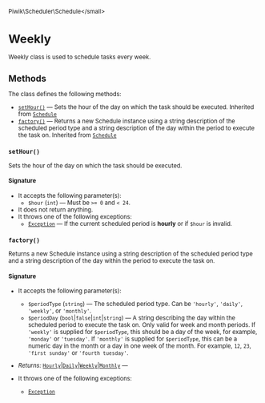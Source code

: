 <small>Piwik\Scheduler\Schedule\</small>

Weekly
======

Weekly class is used to schedule tasks every week.

Methods
-------

The class defines the following methods:

- [`setHour()`](#sethour) &mdash; Sets the hour of the day on which the task should be executed. Inherited from [`Schedule`](../../../Piwik/Scheduler/Schedule/Schedule.md)
- [`factory()`](#factory) &mdash; Returns a new Schedule instance using a string description of the scheduled period type and a string description of the day within the period to execute the task on. Inherited from [`Schedule`](../../../Piwik/Scheduler/Schedule/Schedule.md)

<a name="sethour" id="sethour"></a>
<a name="setHour" id="setHour"></a>
### `setHour()`

Sets the hour of the day on which the task should be executed.

#### Signature

-  It accepts the following parameter(s):
    - `$hour` (`int`) &mdash;
       Must be `>= 0` and `< 24`.
- It does not return anything.
- It throws one of the following exceptions:
    - [`Exception`](http://php.net/class.Exception) &mdash; If the current scheduled period is **hourly** or if `$hour` is invalid.

<a name="factory" id="factory"></a>
<a name="factory" id="factory"></a>
### `factory()`

Returns a new Schedule instance using a string description of the scheduled period type
and a string description of the day within the period to execute the task on.

#### Signature

-  It accepts the following parameter(s):
    - `$periodType` (`string`) &mdash;
       The scheduled period type. Can be `'hourly'`, `'daily'`, `'weekly'`, or `'monthly'`.
    - `$periodDay` (`bool`|`false`|`int`|`string`) &mdash;
       A string describing the day within the scheduled period to execute the task on. Only valid for week and month periods. If `'weekly'` is supplied for `$periodType`, this should be a day of the week, for example, `'monday'` or `'tuesday'`. If `'monthly'` is supplied for `$periodType`, this can be a numeric day in the month or a day in one week of the month. For example, `12`, `23`, `'first sunday'` or `'fourth tuesday'`.

- *Returns:*  [`Hourly`](../../../Piwik/Scheduler/Schedule/Hourly.md)|[`Daily`](../../../Piwik/Scheduler/Schedule/Daily.md)|[`Weekly`](../../../Piwik/Scheduler/Schedule/Weekly.md)|[`Monthly`](../../../Piwik/Scheduler/Schedule/Monthly.md) &mdash;
    
- It throws one of the following exceptions:
    - [`Exception`](http://php.net/class.Exception)

